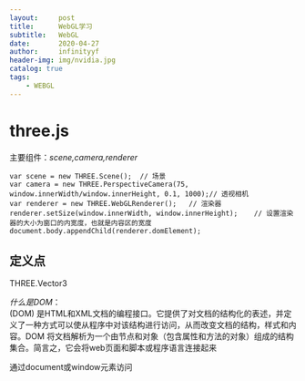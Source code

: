 ```yaml
---
layout:     post
title:      WebGL学习
subtitle:   WebGL
date:       2020-04-27
author:     infinityyf
header-img: img/nvidia.jpg
catalog: true
tags:
    - WEBGL
---
```


# three.js

主要组件：*scene,camera,renderer*  

```
var scene = new THREE.Scene();  // 场景
var camera = new THREE.PerspectiveCamera(75, window.innerWidth/window.innerHeight, 0.1, 1000);// 透视相机
var renderer = new THREE.WebGLRenderer();   // 渲染器
renderer.setSize(window.innerWidth, window.innerHeight);    // 设置渲染器的大小为窗口的内宽度，也就是内容区的宽度
document.body.appendChild(renderer.domElement);
```

## 定义点
 THREE.Vector3  
 

*什么是DOM*：  
(DOM) 是HTML和XML文档的编程接口。它提供了对文档的结构化的表述，并定义了一种方式可以使从程序中对该结构进行访问，从而改变文档的结构，样式和内容。DOM 将文档解析为一个由节点和对象（包含属性和方法的对象）组成的结构集合。简言之，它会将web页面和脚本或程序语言连接起来    

通过document或window元素访问
